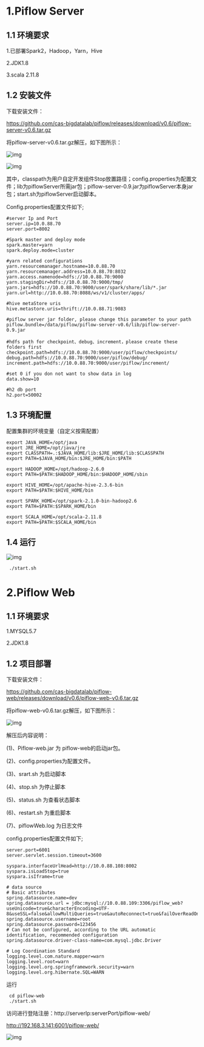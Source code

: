 

# 1.Piflow Server

## 1.1 环境要求

1.已部署Spark2，Hadoop，Yarn，Hive

2.JDK1.8

3.scala 2.11.8

## 1.2 安装文件

下载安装文件：

https://github.com/cas-bigdatalab/piflow/releases/download/v0.6/piflow-server-v0.6.tar.gz

将piflow-server-v0.6.tar.gz解压，如下图所示：

![img](http://image-picgo.test.upcdn.net/img/20200522103503.jpg)

![img](http://image-picgo.test.upcdn.net/img/20200522103508.jpg)

其中，classpath为用户自定开发组件Stop放置路径；config.properties为配置文件；lib为piflowServer所需jar包；piflow-server-0.9.jar为piflowServer本身jar包；start.sh为piflowServer启动脚本。

Config.properties配置文件如下;

 ```properties
#server Ip and Port
server.ip=10.0.88.70
server.port=8002

#Spark master and deploy mode
spark.master=yarn
spark.deploy.mode=cluster

#yarn related configurations
yarn.resourcemanager.hostname=10.0.88.70
yarn.resourcemanager.address=10.0.88.70:8032
yarn.access.namenode=hdfs://10.0.88.70:9000
yarn.stagingDir=hdfs://10.0.88.70:9000/tmp/
yarn.jars=hdfs://10.0.88.70:9000/user/spark/share/lib/*.jar
yarn.url=http://10.0.88.70:8088/ws/v1/cluster/apps/

#hive metaStore uris
hive.metastore.uris=thrift://10.0.88.71:9083

#piflow server jar folder, please change this parameter to your path
piflow.bundle=/data/piflow/piflow-server-v0.6/lib/piflow-server-0.9.jar

#hdfs path for checkpoint、debug、increment，please create these folders first
checkpoint.path=hdfs://10.0.88.70:9000/user/piflow/checkpoints/
debug.path=hdfs://10.0.88.70:9000/user/piflow/debug/
increment.path=hdfs://10.0.88.70:9000/user/piflow/increment/

#set 0 if you don not want to show data in log
data.show=10

#h2 db port
h2.port=50002

 ```





## 1.3 环境配置

配置集群的环境变量（自定义按需配置）

```properties
export JAVA_HOME=/opt/java
export JRE_HOME=/opt/java/jre
export CLASSPATH=.:$JAVA_HOME/lib:$JRE_HOME/lib:$CLASSPATH
export PATH=$JAVA_HOME/bin:$JRE_HOME/bin:$PATH

export HADOOP_HOME=/opt/hadoop-2.6.0
export PATH=$PATH:$HADOOP_HOME/bin:$HADOOP_HOME/sbin

export HIVE_HOME=/opt/apache-hive-2.3.6-bin
export PATH=$PATH:$HIVE_HOME/bin

export SPARK_HOME=/opt/spark-2.1.0-bin-hadoop2.6
export PATH=$PATH:$SPARK_HOME/bin

export SCALA_HOME=/opt/scala-2.11.8
export PATH=$PATH:$SCALA_HOME/bin

```



## 1.4 运行

![img](http://image-picgo.test.upcdn.net/img/20200522103513.jpg)

 

```
 ./start.sh   
```



 

# 2.Piflow Web

## 1.1 环境要求

1.MYSQL5.7

2.JDK1.8

## 1.2 项目部署

下载安装文件：

https://github.com/cas-bigdatalab/piflow-web/releases/download/v0.6/piflow-web-v0.6.tar.gz

将piflow-web-v0.6.tar.gz解压，如下图所示：

![img](http://image-picgo.test.upcdn.net/img/20200522103516.jpg)

解压后内容说明：

(1)、Piflow-web.jar 为 piflow-web的启动jar包。

(2)、config.properties为配置文件。

(3)、srart.sh 为启动脚本

(4)、stop.sh 为停止脚本

(5)、status.sh 为查看状态脚本

(6)、restart.sh 为重启脚本

(7)、piflowWeb.log 为日志文件

 

config.properties配置文件如下;

```
server.port=6001
server.servlet.session.timeout=3600

syspara.interfaceUrlHead=http://10.0.88.108:8002
syspara.isLoadStop=true
syspara.isIframe=true

# data source
# Basic attributes
spring.datasource.name=dev
spring.datasource.url = jdbc:mysql://10.0.88.109:3306/piflow_web?useUnicode=true&characterEncoding=UTF-8&useSSL=false&allowMultiQueries=true&autoReconnect=true&failOverReadOnly=false
spring.datasource.username=root
spring.datasource.password=123456
# Can not be configured, according to the URL automatic identification, recommended configuration
spring.datasource.driver-class-name=com.mysql.jdbc.Driver

# Log Coordination Standard
logging.level.com.nature.mapper=warn
logging.level.root=warn
logging.level.org.springframework.security=warn
logging.level.org.hibernate.SQL=WARN

```



 

 

运行

```
 cd piflow-web  
 ./start.sh  
```



 

 

访问进行登陆注册：http://serverIp:serverPort/piflow-web/

http://192.168.3.141:6001/piflow-web/

![img](http://image-picgo.test.upcdn.net/img/20200522103521.jpg)
